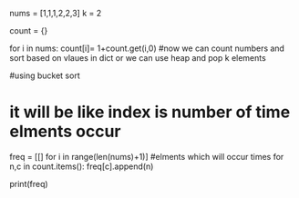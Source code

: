 nums = [1,1,1,2,2,3]
k = 2

count = {}

for i in nums:
    count[i]= 1+count.get(i,0)
#now we can count numbers and  sort based on vlaues in dict or we can use heap and pop k elements


#using bucket sort
# it will be like index is number of time elments occur
freq = [[] for i in range(len(nums)+1)] #elments which will occur times
for n,c in count.items():
    freq[c].append(n)

print(freq)
